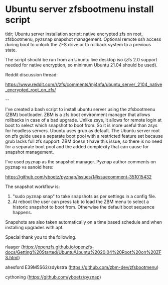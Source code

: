 # Ubuntu server zfsbootmenu install script

tldr; Ubuntu server installation script: native encrypted zfs on root, zfsbootmenu, pyzsnap snapshot management. Optional remote ssh access during boot to unlock the ZFS drive or to rollback system to a previous state.

The script should be run from an Ubuntu live desktop iso (zfs 2.0 support needed for native encryption, so minimum Ubuntu 21.04 should be used).

Reddit discussion thread:

https://www.reddit.com/r/zfs/comments/mj4nfa/ubuntu_server_2104_native_encrypted_root_on_zfs/

--

I've created a bash script to install ubuntu server using the zfsbootmenu (ZBM) bootloader. ZBM is a zfs boot environment manager that allows rollbacks in case of a bad upgrade. Unlike zsys, it allows for remote login at boot to select which snapshot to boot from. So it is more useful than zsys for headless servers.
Ubuntu uses grub as default. The Ubuntu server root on zfs guide uses a separate boot pool with a restricted feature set because grub lacks full zfs support. ZBM doesn't have this issue, so there is no need for a separate boot pool and the added complexity that can cause for snapshot management.

I've used pyznap as the snapshot manager. Pyznap author comments on pyznap vs sanoid here:

https://github.com/yboetz/pyznap/issues/1#issuecomment-351015432

The snapshot workflow is:
1. "sudo pyznap snap" to take snapshots as per settings in a config file.
2. At reboot the user can press tab to load the ZBM menu to select a historic snapshot to boot from. Otherwise the default boot sequence happens.

Snapshots are also taken automatically on a time based schedule and when installing upgrades with apt.

Special thank you to the following.

rlaager (https://openzfs.github.io/openzfs-docs/Getting%20Started/Ubuntu/Ubuntu%2020.04%20Root%20on%20ZFS.html)

ahesford E39M5S62/zdykstra (https://github.com/zbm-dev/zfsbootmenu)

cythoning (https://github.com/yboetz/pyznap)

